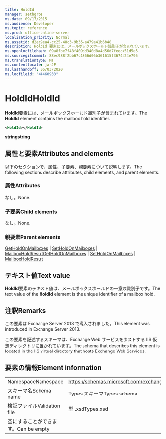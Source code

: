```yaml
---
title: HoldId
manager: sethgros
ms.date: 09/17/2015
ms.audience: Developer
ms.topic: reference
ms.prod: office-online-server
localization_priority: Normal
ms.assetid: d2ec9ea4-cc25-48c3-9b35-a479a41b6b48
description: HoldId 要素には、メールボックスホールド識別子が含まれています。
ms.openlocfilehash: 09a8fbe7f48f409dd340d8a4d56d7feec451d5e5
ms.sourcegitcommit: 88ec988f2bb67c1866d06b361615f3674a24e795
ms.translationtype: MT
ms.contentlocale: ja-JP
ms.lasthandoff: 06/03/2020
ms.locfileid: "44460933"
---
```

# <a name="holdid"></a><span data-ttu-id="1bdc4-103">HoldId</span><span class="sxs-lookup"><span data-stu-id="1bdc4-103">HoldId</span></span>

<span data-ttu-id="1bdc4-104">**HoldId**要素には、メールボックスホールド識別子が含まれています。</span><span class="sxs-lookup"><span data-stu-id="1bdc4-104">The **HoldId** element contains the mailbox hold identifier.</span></span> 
  
```XML
<HoldId></HoldId>
```

 <span data-ttu-id="1bdc4-105">**string**</span><span class="sxs-lookup"><span data-stu-id="1bdc4-105">**string**</span></span>
## <a name="attributes-and-elements"></a><span data-ttu-id="1bdc4-106">属性と要素</span><span class="sxs-lookup"><span data-stu-id="1bdc4-106">Attributes and elements</span></span>

<span data-ttu-id="1bdc4-107">以下のセクションで、属性、子要素、親要素について説明します。</span><span class="sxs-lookup"><span data-stu-id="1bdc4-107">The following sections describe attributes, child elements, and parent elements.</span></span>
  
### <a name="attributes"></a><span data-ttu-id="1bdc4-108">属性</span><span class="sxs-lookup"><span data-stu-id="1bdc4-108">Attributes</span></span>

<span data-ttu-id="1bdc4-109">なし。</span><span class="sxs-lookup"><span data-stu-id="1bdc4-109">None.</span></span>
  
### <a name="child-elements"></a><span data-ttu-id="1bdc4-110">子要素</span><span class="sxs-lookup"><span data-stu-id="1bdc4-110">Child elements</span></span>

<span data-ttu-id="1bdc4-111">なし。</span><span class="sxs-lookup"><span data-stu-id="1bdc4-111">None.</span></span>
  
### <a name="parent-elements"></a><span data-ttu-id="1bdc4-112">親要素</span><span class="sxs-lookup"><span data-stu-id="1bdc4-112">Parent elements</span></span>

<span data-ttu-id="1bdc4-113">[GetHoldOnMailboxes](getholdonmailboxes.md)  | [SetHoldOnMailboxes](setholdonmailboxes.md)  | [MailboxHoldResult](mailboxholdresult.md)</span><span class="sxs-lookup"><span data-stu-id="1bdc4-113">[GetHoldOnMailboxes](getholdonmailboxes.md) | [SetHoldOnMailboxes](setholdonmailboxes.md) | [MailboxHoldResult](mailboxholdresult.md)</span></span>
  
## <a name="text-value"></a><span data-ttu-id="1bdc4-114">テキスト値</span><span class="sxs-lookup"><span data-stu-id="1bdc4-114">Text value</span></span>

<span data-ttu-id="1bdc4-115">**HoldId**要素のテキスト値は、メールボックスホールドの一意の識別子です。</span><span class="sxs-lookup"><span data-stu-id="1bdc4-115">The text value of the **HoldId** element is the unique identifier of a mailbox hold.</span></span> 
  
## <a name="remarks"></a><span data-ttu-id="1bdc4-116">注釈</span><span class="sxs-lookup"><span data-stu-id="1bdc4-116">Remarks</span></span>

<span data-ttu-id="1bdc4-117">この要素は Exchange Server 2013 で導入されました。</span><span class="sxs-lookup"><span data-stu-id="1bdc4-117">This element was introduced in Exchange Server 2013.</span></span>
  
<span data-ttu-id="1bdc4-118">この要素を記述するスキーマは、Exchange Web サービスをホストする IIS 仮想ディレクトリに置かれています。</span><span class="sxs-lookup"><span data-stu-id="1bdc4-118">The schema that describes this element is located in the IIS virtual directory that hosts Exchange Web Services.</span></span>
  
## <a name="element-information"></a><span data-ttu-id="1bdc4-119">要素の情報</span><span class="sxs-lookup"><span data-stu-id="1bdc4-119">Element information</span></span>

|||
|:-----|:-----|
|<span data-ttu-id="1bdc4-120">Namespace</span><span class="sxs-lookup"><span data-stu-id="1bdc4-120">Namespace</span></span>  <br/> |https://schemas.microsoft.com/exchange/services/2006/types  <br/> |
|<span data-ttu-id="1bdc4-121">スキーマ名</span><span class="sxs-lookup"><span data-stu-id="1bdc4-121">Schema name</span></span>  <br/> |<span data-ttu-id="1bdc4-122">Types スキーマ</span><span class="sxs-lookup"><span data-stu-id="1bdc4-122">Types schema</span></span>  <br/> |
|<span data-ttu-id="1bdc4-123">検証ファイル</span><span class="sxs-lookup"><span data-stu-id="1bdc4-123">Validation file</span></span>  <br/> |<span data-ttu-id="1bdc4-124">型 .xsd</span><span class="sxs-lookup"><span data-stu-id="1bdc4-124">Types.xsd</span></span>  <br/> |
|<span data-ttu-id="1bdc4-125">空にすることができます。</span><span class="sxs-lookup"><span data-stu-id="1bdc4-125">Can be empty</span></span>  <br/> ||
   

